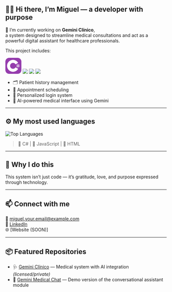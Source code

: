 ## 👨‍💻 Hi there, I’m Miguel — a developer with purpose

🔭 I’m currently working on **Gemini Clínico**,  
a system designed to streamline medical consultations and act as a powerful digital assistant for healthcare professionals.

This project includes:
<p>


  <img src="https://github.com/tandpfun/skill-icons/blob/main/icons/CS.svg" width="50px" />
  <img src="https://skillicons.dev/icons?i=js" width="50px" />
  <img src="https://github.com/Fulgrimm/Fulgrimm/edit/main/README.md" width="50px" />
  <img src="icons/CSS.svg" width="50px" />


</p>


- 🗂️ Patient history management  
- 📅 Appointment scheduling  
- 🔐 Personalized login system  
- 🧠 AI-powered medical interface using Gemini  

---

## ⚙️ My most used languages

![Top Languages](https://github-readme-stats.vercel.app/api/top-langs/?username=Fulgrimm&layout=compact&langs_count=3&theme=default)

> 🥇 C#  | 🥈 JavaScript  | 🥉 HTML  

---

## 💙 Why I do this

This system isn’t just code — it’s gratitude, love, and purpose expressed through technology.

---

## 📫 Connect with me

📧 miguel.your.email@example.com  
💼 [LinkedIn](https://www.linkedin.com/in/your-profile)  
🌐 [Website (SOON)]  

---

## 📦 Featured Repositories

- 🩺 [Gemini Clínico](https://github.com/Fulgrimm/GeminiClinico) — Medical system with AI integration *(licensed/private)*  
- 💬 [Gemini Medical Chat](https://github.com/Fulgrimm/GeminiChatDemo) — Demo version of the conversational assistant module  

